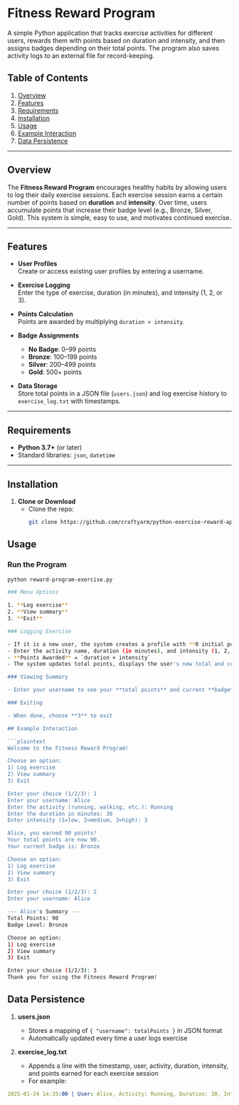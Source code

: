 # Fitness Reward Program

A simple Python application that tracks exercise activities for different users, rewards them with points based on duration and intensity, and then assigns badges depending on their total points. The program also saves activity logs to an external file for record-keeping.

## Table of Contents

1. [Overview](#overview)  
2. [Features](#features)  
3. [Requirements](#requirements)  
4. [Installation](#installation)  
5. [Usage](#usage)  
6. [Example Interaction](#example-interaction)  
7. [Data Persistence](#data-persistence)  

---

## Overview

The **Fitness Reward Program** encourages healthy habits by allowing users to log their daily exercise sessions. Each exercise session earns a certain number of points based on **duration** and **intensity**. Over time, users accumulate points that increase their badge level (e.g., Bronze, Silver, Gold). This system is simple, easy to use, and motivates continued exercise.

---

## Features

- **User Profiles**  
  Create or access existing user profiles by entering a username.

- **Exercise Logging**  
  Enter the type of exercise, duration (in minutes), and intensity (1, 2, or 3).

- **Points Calculation**  
  Points are awarded by multiplying `duration × intensity`.

- **Badge Assignments**  
  - **No Badge**: 0–99 points  
  - **Bronze**: 100–199 points  
  - **Silver**: 200–499 points  
  - **Gold**: 500+ points

- **Data Storage**  
  Store total points in a JSON file (`users.json`) and log exercise history to `exercise_log.txt` with timestamps.

---

## Requirements

- **Python 3.7+** (or later)
- Standard libraries: `json`, `datetime`

---

## Installation

1. **Clone or Download**  
   - Clone the repo:
     ```bash
     git clone https://github.com/craftyarm/python-exercise-reward-app.git
     ```

## Usage

### Run the Program

```bash
python reward-program-exercise.py

### Menu Options

1. **Log exercise**  
2. **View summary**
3. **Exit**

### Logging Exercise

- If it is a new user, the system creates a profile with **0 initial points**
- Enter the activity name, duration (in minutes), and intensity (1, 2, or 3)
- **Points Awarded** = `duration × intensity`
- The system updates total points, displays the user's new total and current badge, and logs the details in a file

### Viewing Summary

- Enter your username to see your **total points** and current **badge** level

### Exiting

- When done, choose **3** to exit

## Example Interaction

```plaintext
Welcome to the Fitness Reward Program!

Choose an option:
1) Log exercise
2) View summary
3) Exit

Enter your choice (1/2/3): 1
Enter your username: Alice
Enter the activity (running, walking, etc.): Running
Enter the duration in minutes: 30
Enter intensity (1=low, 2=medium, 3=high): 3

Alice, you earned 90 points!
Your total points are now 90.
Your current badge is: Bronze

Choose an option:
1) Log exercise
2) View summary
3) Exit

Enter your choice (1/2/3): 2
Enter your username: Alice

--- Alice's Summary ---
Total Points: 90
Badge Level: Bronze

Choose an option:
1) Log exercise
2) View summary
3) Exit

Enter your choice (1/2/3): 3
Thank you for using the Fitness Reward Program!
```

## Data Persistence

1. **users.json**
   - Stores a mapping of `{ "username": totalPoints }` in JSON format
   - Automatically updated every time a user logs exercise

2. **exercise_log.txt**
   - Appends a line with the timestamp, user, activity, duration, intensity, and points earned for each exercise session
   - For example:

```yaml
2025-01-24 14:35:00 | User: Alice, Activity: Running, Duration: 30, Intensity: 3, Points: 90